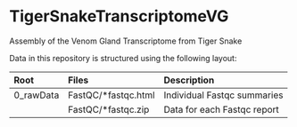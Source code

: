 # TigerSnakeTranscriptomeVG
Assembly of the Venom Gland Transcriptome from Tiger Snake

Data in this repository is structured using the following layout:

| Root | Files | Description |
|:---- |:----- |:----------- |
| 0_rawData | FastQC/*fastqc.html  | Individual Fastqc summaries  |
|           | FastQC/*fastqc.zip | Data for each Fastqc report |